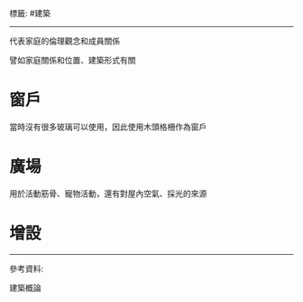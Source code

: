 標籤: #建築 

---

代表家庭的倫理觀念和成員關係

譬如家庭關係和位置、建築形式有關

# 窗戶

當時沒有很多玻璃可以使用，因此使用木頭格柵作為窗戶

# 廣場

用於活動筋骨、寵物活動，還有對屋內空氣、採光的來源

# 增設



---

參考資料:

建築概論